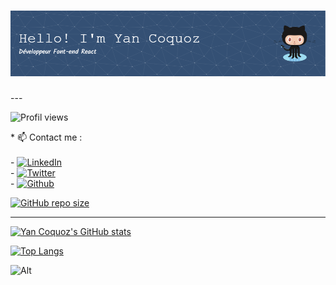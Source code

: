 <!-- <h1><img src="https://emojis.slackmojis.com/emojis/images/1531849430/4246/blob-sunglasses.gif?1531849430" width="30"/> Hey! Nice to see you.</h1> -->
<h1 align="center"><img src="./img/github-header-image.png" alt="my header"/></h1>
---

![Profil views](https://komarev.com/ghpvc/?username=Yan-Coquoz&label=PROFILE+VIEWS&style=plastic)

<p align="left">
  * 📫 Contact me :
 <br/>
 <br/>
    - <a href="https://www.linkedin.com/in/yan-coquoz-41081b194" target="_blank">
    <img
      src="https://img.shields.io/static/v1?logo=linkedin&style=flat-square&color=0072b1&label=LinkedIn&message=%E2%98%86"
      alt="LinkedIn"
    />
  </a>
  <br/>
 - <a href="https://twitter.com/Yan_Coquoz" target="_blank">
    <img
      src="https://img.shields.io/twitter/follow/Yan_Coquoz?label=Twitter&logo=twitter&style=flat-square&color=1da1f2&logoColor=ffffff"
      alt="Twitter"
    />
  </a>
 <br/>
  - <a href="https://github.com/Yan-Coquoz" target="_blank">
   <img alt="Github" src="https://img.shields.io/badge/GitHub-%2312100E.svg?&style=for-the-badge&logo=Github&logoColor=white" />
  <br/>
 <!-- <a href="https://yan-coquoz.github.io/Mon_Portfolio/">Website (html & css only)</a> -->

</p>
<!-- <div align="center">
<a href="https://app.daily.dev/Dislok">
  <img src="https://api.daily.dev/devcards/017713812e394d3998717ac806a7f902.png?r=tvi" width="400" alt="Yan's Dev Card"/>
  </a>
</div> -->

![GitHub repo size](https://img.shields.io/github/repo-size/Yan-Coquoz/Yan-Coquoz)

---

[![Yan Coquoz's GitHub stats](https://github-readme-stats.vercel.app/api?username=Yan-Coquoz&count_private=true&show_icons=true&theme=algolia)](https://github.com/Yan-Coquoz/github-readme-stats)

[![Top Langs](https://github-readme-stats.vercel.app/api/top-langs/?username=Yan-Coquoz&langs_count=8&layout=compact&theme=algolia)](https://github.com/Yan-Coquoz/github-readme-stats)


![Alt](https://repobeats.axiom.co/api/embed/3f7df1945ec420dc243ff0313e94e18a535bbd1d.svg "Repobeats analytics image")
